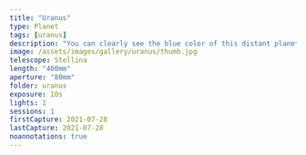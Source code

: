 ```yaml
---
title: "Uranus"
type: Planet
tags: [uranus]
description: "You can clearly see the blue color of this distant planet."
image: /assets/images/gallery/uranus/thumb.jpg
telescope: Stellina
length: "400mm"
aperture: "80mm"
folder: uranus
exposure: 10s
lights: 1
sessions: 1
firstCapture: 2021-07-28 
lastCapture: 2021-07-28
noannotations: true
---
```

